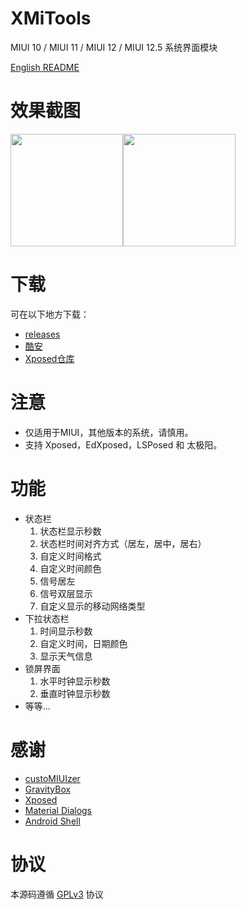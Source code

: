 # XMiTools
MIUI 10 / MIUI 11 / MIUI 12 / MIUI 12.5 系统界面模块

[English README](/README-EN.md)
# 效果截图
<img src="art/cn/01.png" width="180"/><img src="art/cn/02.png" width="180"/>

# 下载
可在以下地方下载：
- [releases](/releases)
- [酷安](https://www.coolapk.com/apk/com.tianma.tweaks.miui)
- [Xposed仓库](https://repo.xposed.info/module/com.tianma.tweaks.miui)

# 注意
- 仅适用于MIUI，其他版本的系统，请慎用。
- 支持 Xposed，EdXposed，LSPosed 和 太极阳。

# 功能
- 状态栏
  1. 状态栏显示秒数
  2. 状态栏时间对齐方式（居左，居中，居右）
  3. 自定义时间格式
  4. 自定义时间颜色
  5. 信号居左
  6. 信号双层显示
  7. 自定义显示的移动网络类型
- 下拉状态栏
  1. 时间显示秒数
  2. 自定义时间，日期颜色
  3. 显示天气信息
- 锁屏界面
  1. 水平时钟显示秒数
  2. 垂直时钟显示秒数
- 等等...

# 感谢
 - [custoMIUIzer](https://code.highspec.ru/Mikanoshi/CustoMIUIzer/)
 - [GravityBox](https://github.com/GravityBox/GravityBox)
 - [Xposed](https://github.com/rovo89/Xposed)
 - [Material Dialogs](https://github.com/afollestad/material-dialogs)
 - [Android Shell](https://github.com/jaredrummler/AndroidShell)

# 协议
本源码遵循 [GPLv3](https://www.gnu.org/licenses/gpl-3.0.txt) 协议
